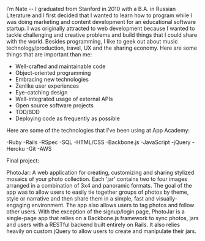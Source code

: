 I’m Nate -- I graduated from Stanford in 2010 with a B.A. in Russian Literature and I first decided that I wanted to learn how to program while I was doing marketing and content development for an educational software startup. I was originally attracted to web development because I wanted to tackle challenging and creative problems and build things that I could share with the world. Besides programming, I like to geek out about music technology/production, travel, UX and the sharing economy. Here are some things that are important than me:

  - Well-crafted and maintainable code
  - Object-oriented programming
  - Embracing new technologies
  - Zenlike user experiences
  - Eye-catching design
  - Well-integrated usage of external APIs
  - Open source software projects
  - TDD/BDD
  - Deploying code as frequently as possible

Here are some of the technologies that I’ve been using at App Academy:

  -Ruby
  -Rails
  -RSpec
  -SQL
  -HTML/CSS
  -Backbone.js
  -JavaScript
  -jQuery
  -Heroku
  -Git
  -AWS

Final project:

  PhotoJar: A web application for creating, customizing and sharing stylized mosaics of your photo collection. Each 'jar' contains two to four images arranged in a combination of 3x4 and panoramic formats. The goal of the app was to allow users to easily tie together groups of photos by theme, style or narrative and then share them in a simple, fast and visually-engaging environment. The app also allows users to tag photos and follow other users. With the exception of the signup/login page, PhotoJar is a single-page app that relies on a Backbone.js framework to sync photos, jars and users with a RESTful backend built entirely on Rails. It also relies heavily on custom jQuery to allow users to create and manipulate their jars.